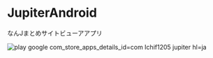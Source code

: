 JupiterAndroid
==============

なんJまとめサイトビューアアプリ

![play google com_store_apps_details_id=com Ichif1205 jupiter hl=ja](https://user-images.githubusercontent.com/3250247/68786328-f38f6e80-0682-11ea-80ca-4aadf90cdaa1.png)

